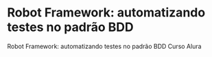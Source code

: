 # Robot Framework: automatizando testes no padrão BDD
Robot Framework: automatizando testes no padrão BDD
Curso Alura
